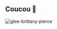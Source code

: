 ## Coucou 👋

<!--
**mizukitayama/mizukitayama** is a ✨ _special_ ✨ repository because its `README.md` (this file) appears on your GitHub profile.

Here are some ideas to get you started:

- 🔭 I’m currently working on ...
- 🌱 I’m currently learning ...
- 👯 I’m looking to collaborate on ...
- 🤔 I’m looking for help with ...
- 💬 Ask me about ...
- 📫 How to reach me: ...
- 😄 Pronouns: ...
- ⚡ Fun fact: ...
-->

![glee-brittany-pierce](https://github.com/user-attachments/assets/01bf892f-10fe-4fa6-b8cd-e3cff7b86498)
